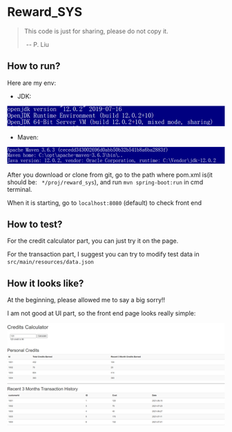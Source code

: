 # Reward_SYS

> This code is just for sharing, please do not  copy it. 
>
> ​																																																-- P. Liu

## How to run?

Here are my env:

- JDK:

![JDK](img/JDK.PNG)

- Maven:

![Maven](img/Maven.PNG)

After you download or clone from git, go to the path where pom.xml is(it should be: ``` */proj/reward_sys```), and run ```mvn spring-boot:run``` in cmd terminal. 

When it is starting, go to ```localhost:8080``` (default) to check front end



## How to test?

For the credit calculator part, you can just try it on the page.

For the transaction part, I suggest you can try to modify test data in ```src/main/resources/data.json```  



## How it looks like?

At the beginning, please allowed me to say a big sorry!!

I am not good at UI part, so the front end page looks really simple:

![Front End](img/Frontend.PNG)
